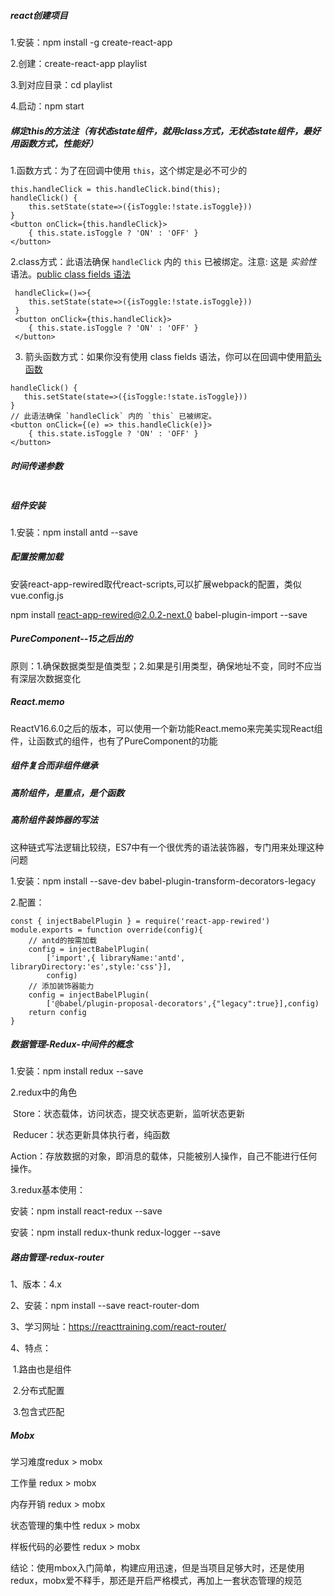 ##### react创建项目

1.安装：npm install -g create-react-app

2.创建：create-react-app playlist

3.到对应目录：cd playlist

4.启动：npm start

##### 绑定this的方法注（有状态state组件，就用class方式，无状态state组件，最好用函数方式，性能好）

1.函数方式：为了在回调中使用 `this`，这个绑定是必不可少的

```react
this.handleClick = this.handleClick.bind(this);
handleClick() {
    this.setState(state=>({isToggle:!state.isToggle}))
}
<button onClick={this.handleClick}>
    { this.state.isToggle ? 'ON' : 'OFF' }
</button>
```

2.class方式：此语法确保 `handleClick` 内的 `this` 已被绑定。注意: 这是 *实验性* 语法。[public class fields 语法](https://babeljs.io/docs/plugins/transform-class-properties/)

```react
 handleClick=()=>{
 	this.setState(state=>({isToggle:!state.isToggle}))
 }
 <button onClick={this.handleClick}>
 	{ this.state.isToggle ? 'ON' : 'OFF' }
 </button>
```

3. 箭头函数方式：如果你没有使用 class fields 语法，你可以在回调中使用[箭头函数](https://developer.mozilla.org/en/docs/Web/JavaScript/Reference/Functions/Arrow_functions)

```react
handleClick() {
   this.setState(state=>({isToggle:!state.isToggle}))
}
// 此语法确保 `handleClick` 内的 `this` 已被绑定。
<button onClick={(e) => this.handleClick(e)}>
    { this.state.isToggle ? 'ON' : 'OFF' }
</button>
```

##### 时间传递参数

```react

```

##### 组件安装

1.安装：npm install antd --save

##### 配置按需加载

安装react-app-rewired取代react-scripts,可以扩展webpack的配置，类似vue.config.js

npm install react-app-rewired@2.0.2-next.0  babel-plugin-import --save

##### PureComponent--15之后出的

原则：1.确保数据类型是值类型；2.如果是引用类型，确保地址不变，同时不应当有深层次数据变化

##### React.memo

ReactV16.6.0之后的版本，可以使用一个新功能React.memo来完美实现React组件，让函数式的组件，也有了PureComponent的功能

##### 组件复合而非组件继承

##### 高阶组件，是重点，是个函数

##### 高阶组件装饰器的写法

这种链式写法逻辑比较绕，ES7中有一个很优秀的语法装饰器，专门用来处理这种问题

1.安装：npm install --save-dev  babel-plugin-transform-decorators-legacy

2.配置：

```react
const { injectBabelPlugin } = require('react-app-rewired')
module.exports = function override(config){
    // antd的按需加载
	config = injectBabelPlugin(
    	['import',{ libraryName:'antd', libraryDirectory:'es',style:'css'}],
        config)
	// 添加装饰器能力
	config = injectBabelPlugin(
        ['@babel/plugin-proposal-decorators',{"legacy":true}],config)
    return config
}
```

##### 数据管理-Redux-中间件的概念

1.安装：npm install redux --save

2.redux中的角色

​	Store：状态载体，访问状态，提交状态更新，监听状态更新

​	Reducer：状态更新具体执行者，纯函数

​	Action：存放数据的对象，即消息的载体，只能被别人操作，自己不能进行任何操作。

3.redux基本使用：

安装：npm install react-redux --save

安装：npm install redux-thunk redux-logger --save

##### 路由管理-redux-router

1、版本：4.x

2、安装：npm install --save react-router-dom

3、学习网址：https://reacttraining.com/react-router/

4、特点：

​	1.路由也是组件

​	2.分布式配置

​	3.包含式匹配



##### Mobx

学习难度redux > mobx

工作量 redux > mobx

内存开销 redux > mobx

状态管理的集中性 redux > mobx

样板代码的必要性 redux > mobx

结论：使用mbox入门简单，构建应用迅速，但是当项目足够大时，还是使用redux，mobx爱不释手，那还是开启严格模式，再加上一套状态管理的规范

##### 

